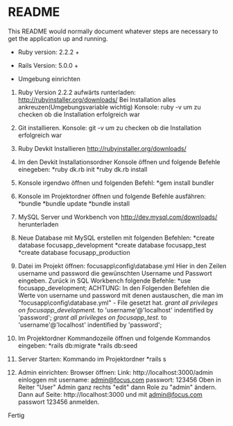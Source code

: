 # README

This README would normally document whatever steps are necessary to get the
application up and running.

* Ruby version: 2.2.2 +
* Rails Version: 5.0.0 +

* Umgebung einrichten
1) Ruby Version 2.2.2 aufwärts runterladen: http://rubyinstaller.org/downloads/
Bei Installation alles ankreuzen(Umgebungsvariable wichtig)
Konsole: ruby -v um zu checken ob die Installation erfolgreich war

2) Git installieren. Konsole: git -v um zu checken ob die Installation erfolgreich war

3) Ruby Devkit Installieren http://rubyinstaller.org/downloads/ 	

4) Im den Devkit Installationsordner Konsole öffnen und folgende Befehle einegeben: 
*ruby dk.rb init
*ruby dk.rb install

5) Konsole irgendwo öffnen und folgenden Befehl: 
*gem install bundler

6) Konsole im Projektordner öffnen und folgende Befehle ausfähren:
*bundle
*bundle update
*bundle install

7) MySQL Server und Workbench von http://dev.mysql.com/downloads/ herunterladen

8) Neue Database mit MySQL erstellen mit folgenden Befehlen:
*create database focusapp_development
*create database focusapp_test
*create database focusapp_production

9) Datei im Projekt öffnen: focusapp\config\database.yml
Hier in den Zeilen username und password die gewünschten Username und Passwort eingeben.
Zurück in SQL Workbench folgende Befehle: 
*use focusapp_development;
ACHTUNG: In den Folgenden Befehlen die Werte von username und password mit denen austauschen, die man im "focusapp\config\database.yml" - File gesetzt hat.
*grant all privileges on focusapp_development.* to 'username'@'localhost' indentified by 'password';
*grant all privileges on focusapp_test.* to 'username'@'localhost' indentified by 'password';

10) Im Projektordner Kommandozeile öffnen und folgende Kommandos eingeben: 
*rails db:migrate
*rails db:seed 

11) Server Starten: Kommando im Projektordner
*rails s

12) Admin einrichten:
Browser öffnen:
Link: http://localhost:3000/admin
einloggen mit username: admin@focus.com passwort: 123456
Oben in Reiter "User" Admin ganz rechts "edit" dann Role zu "admin" ändern.
Dann auf Seite: http://localhost:3000 und mit admin@focus.com passwort 123456 anmelden.

Fertig


